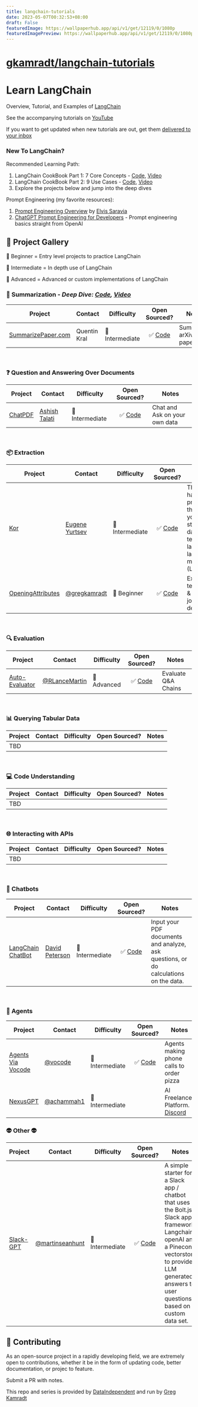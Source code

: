 ```yaml
---
title: langchain-tutorials
date: 2023-05-07T00:32:53+08:00
draft: False
featuredImage: https://wallpaperhub.app/api/v1/get/12119/0/1080p
featuredImagePreview: https://wallpaperhub.app/api/v1/get/12119/0/1080p
---
```


# [gkamradt/langchain-tutorials](https://github.com/gkamradt/langchain-tutorials)

# Learn LangChain

Overview, Tutorial, and Examples of [LangChain](https://langchain.readthedocs.io/en/latest/)

See the accompanying tutorials on [YouTube](https://www.youtube.com/channel/UCyR2Ct3pDOeZSRyZH5hPO-Q)

If you want to get updated when new tutorials are out, get them [delivered to your inbox](https://dataindependent.us2.list-manage.com/subscribe?u=254fc6192eb3b10df38f7a54a&id=ca649691cf)

### **New To LangChain?**
Recommended Learning Path:
1. LangChain CookBook Part 1: 7 Core Concepts - [Code](https://github.com/gkamradt/langchain-tutorials/blob/main/LangChain%20Cookbook%20Part%201%20-%20Fundamentals.ipynb), [Video](https://youtu.be/2xxziIWmaSA)
2. LangChain CookBook Part 2: 9 Use Cases - [Code](https://github.com/gkamradt/langchain-tutorials/blob/main/LangChain%20Cookbook%20Part%202%20-%20Use%20Cases.ipynb), [Video](https://youtu.be/vGP4pQdCocw)
3. Explore the projects below and jump into the deep dives

Prompt Engineering (my favorite resources):
1. [Prompt Engineering Overview](https://www.youtube.com/watch?v=dOxUroR57xs) by [Elvis Saravia](https://twitter.com/omarsar0)
2. [ChatGPT Prompt Engineering for Developers](https://www.deeplearning.ai/short-courses/chatgpt-prompt-engineering-for-developers/) - Prompt engineering basics straight from OpenAI

## 🤖 **Project Gallery**

🐇 Beginner = Entry level projects to practice LangChain

🐒 Intermediate = In depth use of LangChain

🦈 Advanced = Advanced or custom implementations of LangChain

### **📝 Summarization** - *Deep Dive: [Code](https://github.com/gkamradt/langchain-tutorials/blob/main/data_generation/5%20Levels%20Of%20Summarization%20-%20Novice%20To%20Expert.ipynb), [Video](https://youtu.be/qaPMdcCqtWk)*
| Project    | Contact | Difficulty | Open Sourced? |  Notes | 
| - | ----------- | ---------- | :-: | ---------- |
| [SummarizePaper.com](https://www.summarizepaper.com/)      | Quentin Kral       | 🐒 Intermediate | ✅ [Code](https://github.com/summarizepaper/summarizepaper) | Summarize arXiv papers | 

<br>

### ❓ Question and Answering Over Documents
| Project      | Contact | Difficulty | Open Sourced? |  Notes | 
| ----------- | ----------- | ---------- | :-: | ---------- |
| [ChatPDF](https://github.com/akshata29/chatpdf)      | [Ashish Talati](https://github.com/akshata29)       | 🐒 Intermediate | ✅ [Code](https://github.com/akshata29/chatpdf) | Chat and Ask on your own data | 

<br>

### **📦 Extraction**
| Project      | Contact | Difficulty | Open Sourced? |  Notes | 
| ----------- | ----------- | ---------- | :-: | ---------- |
| [Kor](https://eyurtsev.github.io/kor/)      | [Eugene Yurtsev](https://twitter.com/veryboldbagel)       | 🐒 Intermediate | ✅ [Code](https://github.com/eyurtsev/kor) | This is a half-baked prototype that “helps” you extract structured data from text using large language models (LLMs) 🧩. | 
| [OpeningAttributes](https://twitter.com/GregKamradt/status/1643027796850253824)      | [@gregkamradt](https://twitter.com/GregKamradt)       | 🐇 Beginner | ✅ [Code](https://github.com/gkamradt/langchain-tutorials/blob/main/data_generation/Expert%20Structured%20Output%20(Using%20Kor).ipynb) | Extract technologies & tools from job descriptions | 

<br>

### **🔍 Evaluation** 
| Project      | Contact | Difficulty | Open Sourced? |  Notes | 
| ----------- | ----------- | ---------- | :-: | ---------- |
| [Auto-Evaluator](https://autoevaluator.langchain.com/)      | [@RLanceMartin](https://twitter.com/RLanceMartin)       | 🦈 Advanced | ✅ [Code](https://github.com/langchain-ai/auto-evaluator) | Evaluate Q&A Chains | 

<br>

### **📊 Querying Tabular Data** 
| Project      | Contact | Difficulty | Open Sourced? |  Notes | 
| ----------- | ----------- | ---------- | :-: | ---------- |
| TBD | | | | | 

<br>

### **💻 Code Understanding**
| Project      | Contact | Difficulty | Open Sourced? |  Notes | 
| ----------- | ----------- | ---------- | :-: | ---------- |
| TBD | | | | | 

<br>

### **🌐 Interacting with APIs**
| Project      | Contact | Difficulty | Open Sourced? |  Notes | 
| ----------- | ----------- | ---------- | :-: | ---------- |
| TBD | | | | | 

<br>

### **💬 Chatbots**
| Project      | Contact | Difficulty | Open Sourced? |  Notes | 
| ----------- | ----------- | ---------- | :-: | ---------- |
| [LangChain ChatBot](https://github.com/Haste171/langchain-chatbot)      | [David Peterson](https://github.com/Haste171)       | 🐒 Intermediate | ✅ [Code](https://github.com/Haste171/langchain-chatbot) | Input your PDF documents and analyze, ask questions, or do calculations on the data. |

<br>

### **🤖 Agents**
| Project      | Contact | Difficulty | Open Sourced? |  Notes | 
| ----------- | ----------- | ---------- | :-: | ---------- |
| [Agents Via Vocode](https://twitter.com/vocodehq/status/1653104377010483201)      | [@vocode](https://twitter.com/vocodehq)       | 🐒 Intermediate | ✅ [Code](https://github.com/vocodedev/vocode-python) | Agents making phone calls to order pizza |
| [NexusGPT](https://twitter.com/achammah1/status/1649482899253501958?s=20)      | [@achammah1](https://twitter.com/achammah1)       | 🐒 Intermediate | | AI Freelancer Platform. [Discord](https://discord.gg/Tttk8z9U5x) | 

### **👽 Other 👽**
| Project      | Contact | Difficulty | Open Sourced? |  Notes | 
| ----------- | ----------- | ---------- | :-: | ---------- |
| [Slack-GPT](https://github.com/martinseanhunt/slack-gpt)      | [@martinseanhunt](https://twitter.com/martinseanhunt)       | 🐒 Intermediate | ✅ [Code](https://github.com/martinseanhunt/slack-gpt) | A simple starter for a Slack app / chatbot that uses the Bolt.js Slack app framework, Langchain, openAI and a Pinecone vectorstore to provide LLM generated answers to user questions based on a custom data set. | 

## 💁 Contributing

As an open-source project in a rapidly developing field, we are extremely open to contributions, whether it be in the form of updating code, better documentation, or projec to feature.

Submit a PR with notes.

This repo and series is provided by [DataIndependent](https://dataindependent.com/) and run by [Greg Kamradt](https://twitter.com/GregKamradt)
